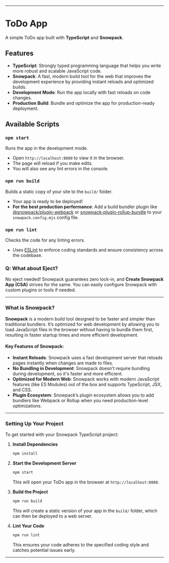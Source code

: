 

---

# ToDo App

A simple ToDo app built with **TypeScript** and **Snowpack**.

## Features

- **TypeScript**: Strongly typed programming language that helps you write more robust and scalable JavaScript code.
- **Snowpack**: A fast, modern build tool for the web that improves the development experience by providing instant reloads and optimized builds.
- **Development Mode**: Run the app locally with fast reloads on code changes.
- **Production Build**: Bundle and optimize the app for production-ready deployment.

## Available Scripts

### `npm start`

Runs the app in the development mode.

- Open `http://localhost:8080` to view it in the browser.
- The page will reload if you make edits.
- You will also see any lint errors in the console.

### `npm run build`

Builds a static copy of your site to the `build/` folder.

- Your app is ready to be deployed!
- **For the best production performance**: Add a build bundler plugin like [@snowpack/plugin-webpack](https://github.com/snowpackjs/snowpack/tree/main/plugins/plugin-webpack) or [snowpack-plugin-rollup-bundle](https://github.com/ParamagicDev/snowpack-plugin-rollup-bundle) to your `snowpack.config.mjs` config file.

### `npm run lint`

Checks the code for any linting errors.

- Uses [ESLint](https://eslint.org/) to enforce coding standards and ensure consistency across the codebase.

### Q: What about Eject?

No eject needed! Snowpack guarantees zero lock-in, and **Create Snowpack App (CSA)** strives for the same. You can easily configure Snowpack with custom plugins or tools if needed.

---

### What is Snowpack?

**Snowpack** is a modern build tool designed to be faster and simpler than traditional bundlers. It’s optimized for web development by allowing you to load JavaScript files in the browser without having to bundle them first, resulting in faster startup times and more efficient development.

#### Key Features of Snowpack:

- **Instant Reloads**: Snowpack uses a fast development server that reloads pages instantly when changes are made to files.
- **No Bundling in Development**: Snowpack doesn't require bundling during development, so it's faster and more efficient.
- **Optimized for Modern Web**: Snowpack works with modern JavaScript features (like ES Modules) out of the box and supports TypeScript, JSX, and CSS.
- **Plugin Ecosystem**: Snowpack’s plugin ecosystem allows you to add bundlers like Webpack or Rollup when you need production-level optimizations.

---

### Setting Up Your Project

To get started with your Snowpack TypeScript project:

1. **Install Dependencies**

   ```bash
   npm install
   ```

2. **Start the Development Server**

   ```bash
   npm start
   ```

   This will open your ToDo app in the browser at `http://localhost:8080`.

3. **Build the Project**

   ```bash
   npm run build
   ```

   This will create a static version of your app in the `build/` folder, which can then be deployed to a web server.

4. **Lint Your Code**

   ```bash
   npm run lint
   ```

   This ensures your code adheres to the specified coding style and catches potential issues early.

---

